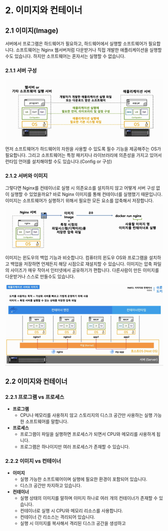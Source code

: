 # 2. 이미지와 컨테이너
## 2.1 이미지(Image)
서버에서 프로그램은 하드웨어가 필요하고, 하드웨어에서 실행할 소프트웨어가 필요합니다. 소프트웨어는 Nginx 웹서버처럼 다운받거나 직접 개발한 애플리케이션을 실행할 수도 있습니다. 하지만 소프트웨어는 혼자서는 실행할 수 없습니다.

### 2.1.1 서버 구성
![서버 구성](/media/도구%20및%20환경/Docker/강의%20정리/데브위키/개발자를%20위한%20쉬운%20도커/서버%20구성.png)
먼저 소프트웨어가 하드웨어의 자원을 사용할 수 있도록 필수 기능을 제공해주는 OS가 필요합니다. 그리고 소프트웨어는 특정 패키지나 라이브러리에 의존성을 가지고 있어서 런타임 언어를 설치해야할 수도 있습니다.(Config or 구성)

### 2.1.2 서버와 이미지
그렇다면 Nginx를 컨테이너로 실행 시 의존요소를 설치하지 않고 어떻게 서버 구성 없이 실행할 수 있었을까요?
바로 Nginx 이미지를 통해 컨테이너를 실행했기 때문입니다.
이미지는 소프트웨어가 실행하기 위해서 필요한 모든 요소를 압축해서 저장합니다.
![서버와 이미지](/media/도구%20및%20환경/Docker/강의%20정리/데브위키/개발자를%20위한%20쉬운%20도커/서버와%20이미지.png)
이미지는 윈도우의 백업 기능과 비슷합니다. 컴퓨터의 윈도우 OS와 프로그램을 설치하고 백업을 저장하면 언제든지 해당 시점으로 재설치할 수 있습니다.
이미지는 압축 파일의 사이즈가 매우 작아서 인터넷에서 공유하기가 편합니다.
다른사람이 만든 이미지를 다운받거나 스스로 만들수도 있습니다.

![애플리케이션 서버와 이미지](/media/도구%20및%20환경/Docker/강의%20정리/데브위키/개발자를%20위한%20쉬운%20도커/애플리케이션%20서버와%20이미지.png)

## 2.2 이미지와 컨테이너
### 2.2.1 프로그램 vs 프로세스
- **프로그램**
	- CPU나 메모리를 사용하지 않고 스토리지의 디스크 공간만 사용하는 실행 가능한 소프트웨어를 말합니다.
- **프로세스**
	- 프로그램이 파일을 실행하면 프로세스가 되면서 CPU와 메모리를 사용하게 됩니다.
	- 프로그램은 하나이지만 여러 프로세스가 존재할 수 있습니다.

### 2.2.2 이미지 vs 컨테이너
- **이미지**
	- 실행 가능한 소프트웨어이며 실행에 필요한 환경이 포함되어 있습니다.
	- 디스크 공간만 차지하고 있습니다.
- **컨테이너**
	- 실행 상태의 이미지를 말하며 이미지 하나로 여러 개의 컨테이너가 존재할 수 있습니다.
	- 컨테이너로 실행 시 CPU와 메모리 리소스를 사용합니다.
	- 컨테이너 간 리소스는 격리되어 있습니다.
	- 실행 시 이미지를 복사해서 격리된 디스크 공간을 생성하고 